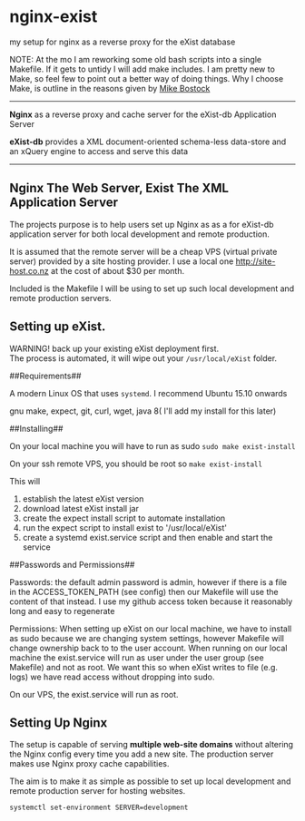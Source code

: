 # nginx-exist
my setup for nginx as a reverse proxy for the  eXist database

NOTE: At the mo I am reworking some old bash scripts into a single Makefile.
If it gets to untidy I will add make includes. I am pretty new to Make, so feel
few to point out a better way of doing things.  Why I choose Make, is outline in
the reasons given by [Mike Bostock](http://bost.ocks.org/mike/make/)

---------------------------------------------------------------------------------

**Nginx** as a reverse proxy and cache server for the eXist-db Application
Server

**eXist-db** provides a XML document-oriented schema-less data-store and an
xQuery engine to access and serve this data

-------------------------------------------------------------------------------

Nginx The Web Server, Exist The XML Application Server
------------------------------------------------------

The projects purpose is to help users set up Nginx as as a for eXist-db
application server for both local development and remote production.

It is assumed that the remote server will be a cheap VPS (virtual private
server) provided by a  site hosting provider. I use a local one
<http://site-host.co.nz> at the cost of about $30 per month.

Included is the Makefile I will be using to set up such local development
and remote production servers.

Setting up eXist.
-----------------

WARNING! 
back up your existing eXist deployment first.  
The process is automated, it will wipe out your  `/usr/local/eXist` folder.

##Requirements##

A modern Linux OS that uses `systemd`. I recommend  Ubuntu  15.10 onwards

gnu make, expect, git, curl, wget, java 8( I'll add my install for this later) 

##Installing##

 On your local machine you will have to run as sudo `sudo make exist-install`

 On your ssh remote VPS, you should be root so `make exist-install` 

This will 

1. establish the latest eXist version
2. download latest eXist install jar
3. create the expect install script to automate installation
4. run the expect script to install exist to '/usr/local/eXist'
5. create a systemd exist.service script and then enable and start the service 

##Passwords and Permissions##
 
Passwords: the default admin password is admin, however if there is a file in the ACCESS_TOKEN_PATH (see config) then our Makefile will use the content of that instead. I use my github access token because it reasonably long and easy to regenerate

Permissions: When setting up eXist on our local machine, we have to install as sudo because we are
changing system settings, however Makefile will change ownership back to to the user account.
When running on our local machine the exist.service will run as user under the
user group (see Makefile) and not as root. We want this so when eXist writes to
file (e.g. logs) we have read access without dropping into sudo.

On our VPS, the exist.service will run as root.


Setting Up Nginx
----------------

The setup is capable of serving **multiple web-site domains** without altering the Nginx config every time you
add a new site. The production server makes use Nginx proxy cache capabilities.

The aim is to make it as simple as possible to set up local development and
remote production server for hosting websites.

`systemctl set-environment SERVER=development`
